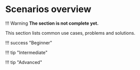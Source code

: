 # Scenarios overview

!!! Warning
    **The section is not complete yet.**

This section lists common use cases, problems and solutions.

!!! success "Beginner"

!!! tip "Intermediate"

!!! tip "Advanced"